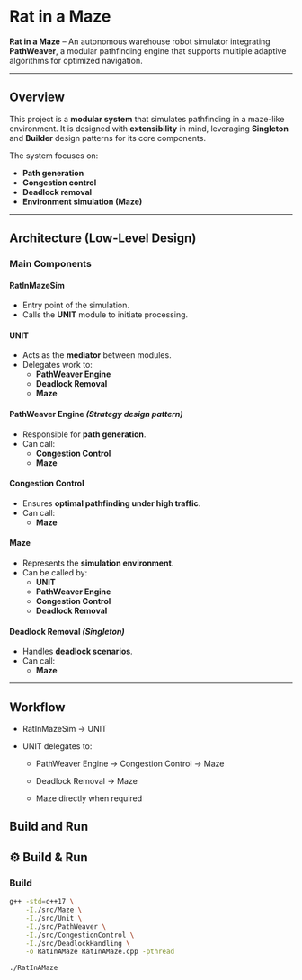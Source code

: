 # Rat in a Maze

**Rat in a Maze** – An autonomous warehouse robot simulator integrating **PathWeaver**, a modular pathfinding engine that supports multiple adaptive algorithms for optimized navigation.  

---

## Overview

This project is a **modular system** that simulates pathfinding in a maze-like environment. It is designed with **extensibility** in mind, leveraging **Singleton** and **Builder** design patterns for its core components.  

The system focuses on:
-  **Path generation**
-  **Congestion control**
-  **Deadlock removal**
-  **Environment simulation (Maze)**

---

## Architecture (Low-Level Design)

### Main Components

#### **RatInMazeSim**
- Entry point of the simulation.  
- Calls the **UNIT** module to initiate processing.  

#### **UNIT**
- Acts as the **mediator** between modules.  
- Delegates work to:
  - **PathWeaver Engine**
  - **Deadlock Removal**
  - **Maze**

#### **PathWeaver Engine** *(Strategy design pattern)*
- Responsible for **path generation**.  
- Can call:
  - **Congestion Control**
  - **Maze**

#### **Congestion Control**
- Ensures **optimal pathfinding under high traffic**.  
- Can call:
  - **Maze**

#### **Maze**
- Represents the **simulation environment**.  
- Can be called by:
  - **UNIT**
  - **PathWeaver Engine**
  - **Congestion Control**
  - **Deadlock Removal**

#### **Deadlock Removal** *(Singleton)*
- Handles **deadlock scenarios**.  
- Can call:
  - **Maze**

---

## Workflow

- RatInMazeSim -> UNIT

- UNIT delegates to:

    - PathWeaver Engine → Congestion Control → Maze

    - Deadlock Removal → Maze

    - Maze directly when required


## Build and Run

## ⚙️ Build & Run

### Build
```bash
g++ -std=c++17 \
    -I./src/Maze \
    -I./src/Unit \
    -I./src/PathWeaver \
    -I./src/CongestionControl \
    -I./src/DeadlockHandling \
    -o RatInAMaze RatInAMaze.cpp -pthread

./RatInAMaze
```